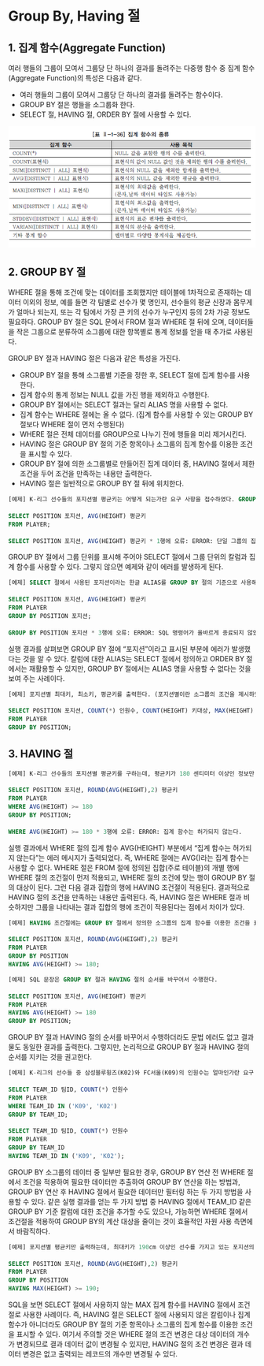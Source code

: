 # Group By, Having 절



## 1. 집계 함수(Aggregate Function)

여러 행들의 그룹이 모여서 그룹당 단 하나의 결과를 돌려주는 다중행 함수 중 집계 함수(Aggregate Function)의 특성은 다음과 같다.

- 여러 행들의 그룹이 모여서 그룹당 단 하나의 결과를 돌려주는 함수이다. 
- GROUP BY 절은 행들을 소그룹화 한다. 
- SELECT 절, HAVING 절, ORDER BY 절에 사용할 수 있다.

![7-1](image/7-1.jpg)



## 2. GROUP BY 절

WHERE 절을 통해 조건에 맞는 데이터를 조회했지만 테이블에 1차적으로 존재하는 데이터 이외의 정보, 예를 들면 각 팀별로 선수가 몇 명인지, 선수들의 평균 신장과 몸무게가 얼마나 되는지, 또는 각 팀에서 가장 큰 키의 선수가 누구인지 등의 2차 가공 정보도 필요하다. GROUP BY 절은 SQL 문에서 FROM 절과 WHERE 절 뒤에 오며, 데이터들을 작은 그룹으로 분류하여 소그룹에 대한 항목별로 통계 정보를 얻을 때 추가로 사용된다.



GROUP BY 절과 HAVING 절은 다음과 같은 특성을 가진다.

- GROUP BY 절을 통해 소그룹별 기준을 정한 후, SELECT 절에 집계 함수를 사용한다. 
-  집계 함수의 통계 정보는 NULL 값을 가진 행을 제외하고 수행한다.
- GROUP BY 절에서는 SELECT 절과는 달리 ALIAS 명을 사용할 수 없다. 
- 집계 함수는 WHERE 절에는 올 수 없다. (집계 함수를 사용할 수 있는 GROUP BY 절보다 WHERE 절이 먼저 수행된다) 
- WHERE 절은 전체 데이터를 GROUP으로 나누기 전에 행들을 미리 제거시킨다. 
- HAVING 절은 GROUP BY 절의 기준 항목이나 소그룹의 집계 함수를 이용한 조건을 표시할 수 있다. 
- GROUP BY 절에 의한 소그룹별로 만들어진 집계 데이터 중, HAVING 절에서 제한 조건을 두어 조건을 만족하는 내용만 출력한다. 
- HAVING 절은 일반적으로 GROUP BY 절 뒤에 위치한다.



```sql
[예제] K-리그 선수들의 포지션별 평균키는 어떻게 되는가란 요구 사항을 접수하였다. GROUP BY 절을 사용하지 않고 집계 함수를 사용했을 때 어떤 결과를 보이는지 포지션별 평균키를 구해본다.

SELECT POSITION 포지션, AVG(HEIGHT) 평균키 
FROM PLAYER; 

SELECT POSITION 포지션, AVG(HEIGHT) 평균키 * 1행에 오류: ERROR: 단일 그룹의 집계 함수가 아니다.
```

GROUP BY 절에서 그룹 단위를 표시해 주어야 SELECT 절에서 그룹 단위의 칼럼과 집계 함수를 사용할 수 있다. 그렇지 않으면 예제와 같이 에러를 발생하게 된다.



```sql
[예제] SELECT 절에서 사용된 포지션이라는 한글 ALIAS를 GROUP BY 절의 기준으로 사용해본다.

SELECT POSITION 포지션, AVG(HEIGHT) 평균키 
FROM PLAYER 
GROUP BY POSITION 포지션; 

GROUP BY POSITION 포지션 * 3행에 오류: ERROR: SQL 명령어가 올바르게 종료되지 않았다.
```

실행 결과를 살펴보면 GROUP BY 절에 “포지션”이라고 표시된 부분에 에러가 발생했다는 것을 알 수 있다. 칼럼에 대한 ALIAS는 SELECT 절에서 정의하고 ORDER BY 절에서는 재활용할 수 있지만, GROUP BY 절에서는 ALIAS 명을 사용할 수 없다는 것을 보여 주는 사례이다.



```sql
[예제] 포지션별 최대키, 최소키, 평균키를 출력한다. (포지션별이란 소그룹의 조건을 제시하였기 때문에 GROUP BY 절을 사용한다.)

SELECT POSITION 포지션, COUNT(*) 인원수, COUNT(HEIGHT) 키대상, MAX(HEIGHT) 최대키, MIN(HEIGHT) 최소키, ROUND(AVG(HEIGHT),2) 평균키 
FROM PLAYER 
GROUP BY POSITION;
```



## 3. HAVING 절

```sql
[예제] K-리그 선수들의 포지션별 평균키를 구하는데, 평균키가 180 센티미터 이상인 정보만 표시하라는 요구 사항이 접수되었으므로 WHERE 절과 GROUP BY 절을 사용해 SQL 문장을 작성한다.

SELECT POSITION 포지션, ROUND(AVG(HEIGHT),2) 평균키 
FROM PLAYER 
WHERE AVG(HEIGHT) >= 180 
GROUP BY POSITION; 

WHERE AVG(HEIGHT) >= 180 * 3행에 오류: ERROR: 집계 함수는 허가되지 않는다.
```

실행 결과에서 WHERE 절의 집계 함수 AVG(HEIGHT) 부분에서 “집계 함수는 허가되지 않는다”는 에러 메시지가 출력되었다. 즉, WHERE 절에는 AVG()라는 집계 함수는 사용할 수 없다. WHERE 절은 FROM 절에 정의된 집합(주로 테이블)의 개별 행에 WHERE 절의 조건절이 먼저 적용되고, WHERE 절의 조건에 맞는 행이 GROUP BY 절의 대상이 된다. 그런 다음 결과 집합의 행에 HAVING 조건절이 적용된다. 결과적으로 HAVING 절의 조건을 만족하는 내용만 출력된다. 즉, HAVING 절은 WHERE 절과 비슷하지만 그룹을 나타내는 결과 집합의 행에 조건이 적용된다는 점에서 차이가 있다.



```sql
[예제] HAVING 조건절에는 GROUP BY 절에서 정의한 소그룹의 집계 함수를 이용한 조건을 표시할 수 있으므로, HAVING 절을 이용해 평균키가 180 센티미터 이상인 정보만 표시한다.

SELECT POSITION 포지션, ROUND(AVG(HEIGHT),2) 평균키 
FROM PLAYER 
GROUP BY POSITION 
HAVING AVG(HEIGHT) >= 180;
```



```sql
[예제] SQL 문장은 GROUP BY 절과 HAVING 절의 순서를 바꾸어서 수행한다.

SELECT POSITION 포지션, AVG(HEIGHT) 평균키 
FROM PLAYER 
HAVING AVG(HEIGHT) >= 180 
GROUP BY POSITION;
```

GROUP BY 절과 HAVING 절의 순서를 바꾸어서 수행하더라도 문법 에러도 없고 결과물도 동일한 결과를 출력한다. 그렇지만, 논리적으로 GROUP BY 절과 HAVING 절의 순서를 지키는 것을 권고한다.



```sql
[예제] K-리그의 선수들 중 삼성블루윙즈(K02)와 FC서울(K09)의 인원수는 얼마인가란 요구 사항이 접수되었다. WHERE 절과 GROUP BY 절을 사용한 SQL과 GROUP BY 절과 HAVING 절을 사용한 SQL을 모두 작성한다.

SELECT TEAM_ID 팀ID, COUNT(*) 인원수 
FROM PLAYER 
WHERE TEAM_ID IN ('K09', 'K02') 
GROUP BY TEAM_ID;

SELECT TEAM_ID 팀ID, COUNT(*) 인원수 
FROM PLAYER 
GROUP BY TEAM_ID 
HAVING TEAM_ID IN ('K09', 'K02');
```

GROUP BY 소그룹의 데이터 중 일부만 필요한 경우, GROUP BY 연산 전 WHERE 절에서 조건을 적용하여 필요한 데이터만 추출하여 GROUP BY 연산을 하는 방법과, GROUP BY 연산 후 HAVING 절에서 필요한 데이터만 필터링 하는 두 가지 방법을 사용할 수 있다. 같은 실행 결과를 얻는 두 가지 방법 중 HAVING 절에서 TEAM_ID 같은 GROUP BY 기준 칼럼에 대한 조건을 추가할 수도 있으나, 가능하면 WHERE 절에서 조건절을 적용하여 GROUP BY의 계산 대상을 줄이는 것이 효율적인 자원 사용 측면에서 바람직하다.



```sql
[예제] 포지션별 평균키만 출력하는데, 최대키가 190cm 이상인 선수를 가지고 있는 포지션의 정보만 출력한다.

SELECT POSITION 포지션, ROUND(AVG(HEIGHT),2) 평균키 
FROM PLAYER 
GROUP BY POSITION 
HAVING MAX(HEIGHT) >= 190;
```

SQL을 보면 SELECT 절에서 사용하지 않는 MAX 집계 함수를 HAVING 절에서 조건절로 사용한 사례이다. 즉, HAVING 절은 SELECT 절에 사용되지 않은 칼럼이나 집계 함수가 아니더라도 GROUP BY 절의 기준 항목이나 소그룹의 집계 함수를 이용한 조건을 표시할 수 있다. 여기서 주의할 것은 WHERE 절의 조건 변경은 대상 데이터의 개수가 변경되므로 결과 데이터 값이 변경될 수 있지만, HAVING 절의 조건 변경은 결과 데이터 변경은 없고 출력되는 레코드의 개수만 변경될 수 있다. 


